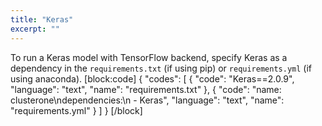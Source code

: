 ```yaml
---
title: "Keras"
excerpt: ""
---
```

To run a Keras model with TensorFlow backend, specify Keras as a dependency in the `requirements.txt` (if using pip) or `requirements.yml` (if using anaconda).
[block:code]
{
  "codes": [
    {
      "code": "Keras==2.0.9",
      "language": "text",
      "name": "requirements.txt"
    },
    {
      "code": "name: clusterone\ndependencies:\n  - Keras",
      "language": "text",
      "name": "requirements.yml"
    }
  ]
}
[/block]